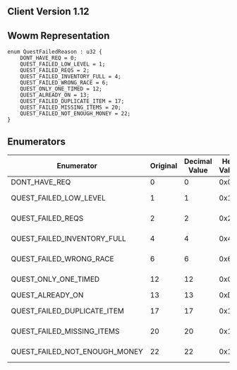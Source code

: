 ## Client Version 1.12

## Wowm Representation
```rust,ignore
enum QuestFailedReason : u32 {
    DONT_HAVE_REQ = 0;    
    QUEST_FAILED_LOW_LEVEL = 1;    
    QUEST_FAILED_REQS = 2;    
    QUEST_FAILED_INVENTORY_FULL = 4;    
    QUEST_FAILED_WRONG_RACE = 6;    
    QUEST_ONLY_ONE_TIMED = 12;    
    QUEST_ALREADY_ON = 13;    
    QUEST_FAILED_DUPLICATE_ITEM = 17;    
    QUEST_FAILED_MISSING_ITEMS = 20;    
    QUEST_FAILED_NOT_ENOUGH_MONEY = 22;    
}

```
## Enumerators
| Enumerator | Original | Decimal Value | Hex Value | Description | Comment |
| --------- | -------- | ------------- | --------- | ----------- | ------- |
| DONT_HAVE_REQ | 0 | 0 | 0x0 |  | this is default case |
| QUEST_FAILED_LOW_LEVEL | 1 | 1 | 0x1 |  | You are not high enough level for that quest. |
| QUEST_FAILED_REQS | 2 | 2 | 0x2 |  | You don't meet the requirements for that quest. |
| QUEST_FAILED_INVENTORY_FULL | 4 | 4 | 0x4 |  | Inventory is full. (Also 50. From SMSG_QUESTGIVER_QUEST_FAILED) |
| QUEST_FAILED_WRONG_RACE | 6 | 6 | 0x6 |  | That quest is not available to your race. |
| QUEST_ONLY_ONE_TIMED | 12 | 12 | 0xC |  | You can only be on one timed quest at a time. |
| QUEST_ALREADY_ON | 13 | 13 | 0xD |  | You are already on that quest. |
| QUEST_FAILED_DUPLICATE_ITEM | 17 | 17 | 0x11 |  | Duplicate item found. (From SMSG_QUESTGIVER_QUEST_FAILED) |
| QUEST_FAILED_MISSING_ITEMS | 20 | 20 | 0x14 |  | You don't have the required items with you. Check storage. |
| QUEST_FAILED_NOT_ENOUGH_MONEY | 22 | 22 | 0x16 |  | You don't have enough money for that quest. |
